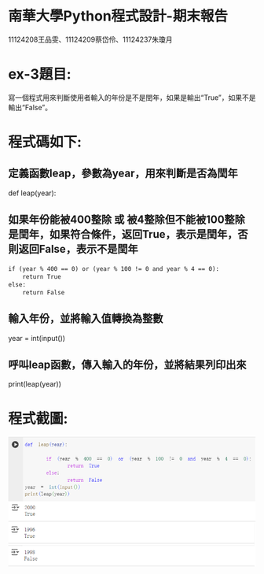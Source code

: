 # 南華大學Python程式設計-期末報告
11124208王品雯、11124209蔡岱伶、11124237朱瓊月
# ex-3題目:
寫一個程式用來判斷使用者輸入的年份是不是閏年，如果是輸出“True”，如果不是輸出“False”。
# 程式碼如下:
## 定義函數leap，參數為year，用來判斷是否為閏年
def leap(year):
## 如果年份能被400整除 或 被4整除但不能被100整除 是閏年，如果符合條件，返回True，表示是閏年，否則返回False，表示不是閏年
    if (year % 400 == 0) or (year % 100 != 0 and year % 4 == 0):
        return True  
    else:
        return False
## 輸入年份，並將輸入值轉換為整數
year = int(input())
## 呼叫leap函數，傳入輸入的年份，並將結果列印出來
print(leap(year))
# 程式截圖:
![ex-3判斷閏年截圖](https://github.com/aY-Dling/-final-exam/blob/main/ex.3%E9%96%8F%E5%B9%B4.png?raw=true)
